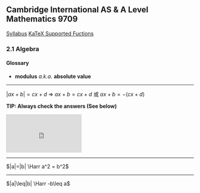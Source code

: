 Cambridge International AS & A Level
Mathematics 9709
-
[Syllabus](https://www.cambridgeinternational.org/Images/415060-2020-2022-syllabus.pdf)
[KaTeX Supported Fuctions](https://katex.org/docs/supported.html)

### 2.1 Algebra
#### Glossary
- **modulus** *a.k.a.* **absolute value**

----
$|ax+b|=cx+d$
=> $ax+b=cx+d$ 或 $ax+b=-(cx+d)$

**TIP: Always check the answers (See below)**
<iframe src="https://www.desmos.com/calculator/7nygjaejx0?embed" width="200px" height="100px" style="border: 1px solid #ccc" frameborder=0></iframe>

---
$|a|=|b| \Harr a^2 = b^2$

---
$|a|\leq|b| \Harr -b\leq a$

<!--stackedit_data:
eyJoaXN0b3J5IjpbMTQ1MjA1NzA2OCwxMzY5NDczMjk2LDE1OT
E2Mzg5MDVdfQ==
-->